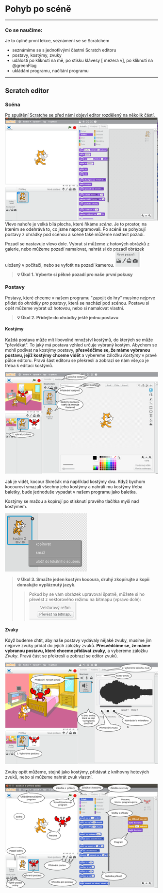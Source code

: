 # Pohyb po scéně

---
### Co se naučíme:
Je to úplně první lekce, seznámení se se Scratchem

* seznámíme se s jednotlivými částmi Scratch editoru
* postavy, kostýmy, zvuky
* události <sb>po kliknutí na mě</sb>, <sb>po stisku klávesy [ mezera v]</sb>, <sb>po kliknutí na @greenFlag</sb> 
* ukládání programu, načítání programu

---

## Scratch editor
### Scéna
Po spuštění Scratche se před námi objeví editor rozdělený na několik částí.
![](editor_nepopsany.png)
Vlevo nahoře je velká bílá plocha, které říkáme *scéna*. Je to prostor, na kterém se odehrává to, co jsme naprogramovali. Po scéně se pohybují postavy z ohrádky pod scénou a scéně také můžeme nastavit pozadí. 

Pozadí se nastavuje vlevo dole. Vybrat si můžeme z hotových obrázků z galerie, nebo můžeme pozadí namalovat, nahrát si do pozadí obrázek uložený v počítači, nebo se vyfotit na pozadí kamerou. ![](volba_pozadi.png)

>**:bulb: Úkol 1. Vyberte si pěkné pozadí pro naše první pokusy** 

### Postavy
Postavy, které chceme v našem programu "zapojit do hry" musíme nejprve přidat do *ohrádky pro postavy*, která se nachází pod scénou. Postavu si opět můžeme vybrat už hotovou, nebo si namalovat vlastní.

>**:bulb: Úkol 2. Přidejte do ohrádky ještě jednu postavu**

#### Kostýmy

Každá postava může mít libovolné množství kostýmů, do kterých se může "převlékat". To jaký má postava vzhled určuje vybraný kostým. Abychom se mohli podívat na kostýmy postavy, **přesvědčíme se, že máme vybranou postavu, jejíž kostýmy chceme vidět** a vybereme záložku *Kostýmy* v pravé půlce editoru. Pravá šást editoru se překreslí a zobrazí se nám vše,co je třeba k editaci kostýmů.

![](kostymy.png)

Jak je vidět, kocour Skrečák má například kostýmy dva. Když bychom kocourovi smazali všechny jeho kostýmy a nahráli mu kostýmy třeba baletky, bude jednoduše vypadat v našem programu jako baletka.

Kostýmy se mažou a kopírují po stisknutí pravého tlačítka myši nad kostýmem.

![](editace_kostymu.png)


>**:bulb: Úkol 3. Smažte jeden kostým kocoura, druhý zkopírujte a kopii domalujte vypláznutý jazyk.** 
>> Pokud by se vám obrázek upravoval špatně, můžete si ho převést z vektorového režimu na bitmapu (vpravo dole): ![](na_bitmapu.png)


#### Zvuky
Když budeme chtít, aby naše postavy vydávaly nějaké zvuky, musíme jim nejprve zvuky přidat do jejich záložky zvuků.
**Přesvědčíme se, že máme vybranou postavu, které chceme přidávat zvuky**, a vybereme záložku *Zvuky*. Pravá část se překreslí a zobrazí se editor zvuků.

![](zvuk.png)

Zvuky opět můžeme, stejně jako kostýmy, přidávat z knihovny hotových zvuků, nebo si můžeme nahrát zvuk vlastní.

![](scratch_editor.png)